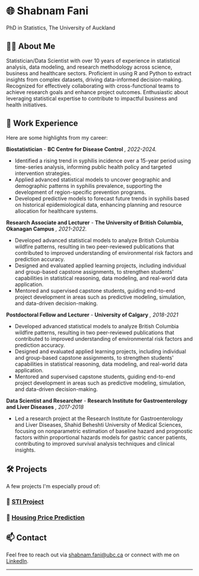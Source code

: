 # 🌐 Shabnam Fani
PhD in Statistics, The University of Auckland 

## 🧑‍💻 About Me

Statistician/Data Scientist with over 10 years of experience in statistical analysis, data modeling, and research methodology across science, business and healthcare sectors. Proficient in using R and Python to extract insights from complex datasets, driving data-informed decision-making. Recognized for effectively collaborating with cross-functional teams to achieve research goals and enhance project outcomes. Enthusiastic about leveraging statistical expertise to contribute to impactful business and health initiatives.

## 💼 Work Experience

Here are some highlights from my career:

**Biostatistician** - **BC Centre for Disease Control** *, 2022-2024.*  
  -	Identified a rising trend in syphilis incidence over a 15-year period using time-series analysis, informing public health policy and targeted intervention strategies.
  -	Applied advanced statistical models to uncover geographic and demographic patterns in syphilis prevalence, supporting the development of region-specific prevention programs.
  -	Developed predictive models to forecast future trends in syphilis based on historical epidemiological data, enhancing planning and resource allocation for healthcare systems.

**Research Associate and Lecturer** - **The University of British Columbia, Okanagan Campus** *, 2021-2022.* 
  - Developed advanced statistical models to analyze British Columbia wildfire patterns, resulting in two peer-reviewed publications that contributed to improved understanding of environmental risk factors and prediction accuracy.
 - Designed and evaluated applied learning projects, including individual and group-based capstone assignments, to strengthen students' capabilities in statistical reasoning, data modeling, and real-world data application.
  - Mentored and supervised capstone students, guiding end-to-end project development in areas such as predictive modeling, simulation, and data-driven decision-making.

**Postdoctoral Fellow and Lecturer** - **University of Calgary** *, 2018-2021*
  - Developed advanced statistical models to analyze British Columbia wildfire patterns, resulting in two peer-reviewed publications that contributed to improved understanding of environmental risk factors and prediction accuracy.
  -	Designed and evaluated applied learning projects, including individual and group-based capstone assignments, to strengthen students' capabilities in statistical reasoning, data modeling, and real-world data application.
   - Mentored and supervised capstone students, guiding end-to-end project development in areas such as predictive modeling, simulation, and data-driven decision-making.
     
**Data Scientist and Researcher** - **Research Institute for Gastroenterology and Liver Diseases** *, 2017-2018*
  -	Led a research project at the Research Institute for Gastroenterology and Liver Diseases, Shahid Beheshti University of Medical Sciences, focusing on nonparametric estimation of baseline hazard and prognostic factors within proportional hazards models for gastric cancer patients, contributing to improved survival analysis techniques and clinical insights.


## 🛠️ Projects

A few projects I'm especially proud of:

### 🚀 [STI Project](https://linktoproject.com)


### 📱 [Housing Price Prediction](https://github.com/ShFANI/shfani.github.io/blob/main/Ames_Regression_GD_NN_Comparison_Updated.ipynb)



## 📫 Contact

Feel free to reach out via [shabnam.fani@ubc.ca](mailto:you@example.com) or connect with me on [LinkedIn](https://www.linkedin.com/in/shabnam-fani-455860106/).

---

